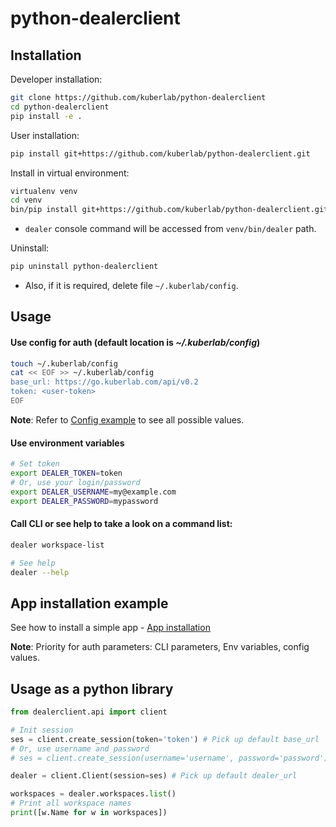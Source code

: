 # python-dealerclient

## Installation

Developer installation:

```bash
git clone https://github.com/kuberlab/python-dealerclient
cd python-dealerclient
pip install -e .
```
    
User installation:

```bash
pip install git+https://github.com/kuberlab/python-dealerclient.git
```


Install in virtual environment:


```bash
virtualenv venv
cd venv
bin/pip install git+https://github.com/kuberlab/python-dealerclient.git
```

* `dealer` console command will be accessed from `venv/bin/dealer` path.


Uninstall:

```bash
pip uninstall python-dealerclient
```

* Also, if it is required, delete file `~/.kuberlab/config`.

## Usage

#### Use config for auth (default location is *~/.kuberlab/config*)

```bash
touch ~/.kuberlab/config
cat << EOF >> ~/.kuberlab/config
base_url: https://go.kuberlab.com/api/v0.2
token: <user-token>
EOF
```

**Note**: Refer to [Config example](config.yaml.example) to see all possible values.

#### Use environment variables

```bash
# Set token
export DEALER_TOKEN=token
# Or, use your login/password
export DEALER_USERNAME=my@example.com
export DEALER_PASSWORD=mypassword
```

#### Call CLI or see help to take a look on a command list:

```bash
dealer workspace-list

# See help
dealer --help
```

## App installation example

See how to install a simple app - [App installation](App_installation.md)

**Note**: Priority for auth parameters: CLI parameters, Env variables, config values.

## Usage as a python library

```python
from dealerclient.api import client

# Init session
ses = client.create_session(token='token') # Pick up default base_url
# Or, use username and password
# ses = client.create_session(username='username', password='password') # Pick up default base_url

dealer = client.Client(session=ses) # Pick up default dealer_url

workspaces = dealer.workspaces.list()
# Print all workspace names
print([w.Name for w in workspaces])
```
